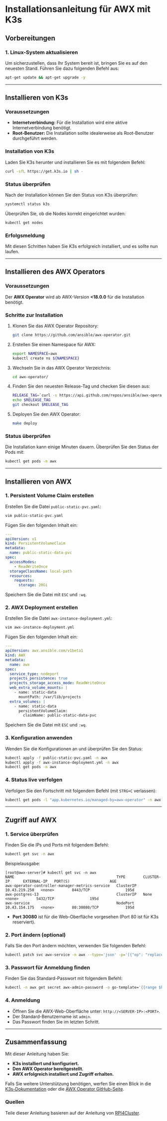 
# Installationsanleitung für AWX mit K3s

## Vorbereitungen

### 1. Linux-System aktualisieren
Um sicherzustellen, dass Ihr System bereit ist, bringen Sie es auf den neuesten Stand. Führen Sie dazu folgenden Befehl aus:

```bash
apt-get update && apt-get upgrade -y
```

---

## Installieren von K3s

### Voraussetzungen
- **Internetverbindung:** Für die Installation wird eine aktive Internetverbindung benötigt.
- **Root-Benutzer:** Die Installation sollte idealerweise als Root-Benutzer durchgeführt werden.

### Installation von K3s
Laden Sie K3s herunter und installieren Sie es mit folgendem Befehl:

```bash
curl -sfL https://get.k3s.io | sh -
```

### Status überprüfen
Nach der Installation können Sie den Status von K3s überprüfen:

```bash
systemctl status k3s
```

Überprüfen Sie, ob die Nodes korrekt eingerichtet wurden:

```bash
kubectl get nodes
```

### Erfolgsmeldung
Mit diesen Schritten haben Sie K3s erfolgreich installiert, und es sollte nun laufen.

---

## Installieren des AWX Operators

### Voraussetzungen
Der **AWX Operator** wird ab AWX-Version **<18.0.0** für die Installation benötigt.

### Schritte zur Installation
1. Klonen Sie das AWX Operator Repository:
   ```bash
   git clone https://github.com/ansible/awx-operator.git
   ```

2. Erstellen Sie einen Namespace für AWX:
   ```bash
   export NAMESPACE=awx
   kubectl create ns ${NAMESPACE}
   ```

3. Wechseln Sie in das AWX Operator Verzeichnis:
   ```bash
   cd awx-operator/
   ```

4. Finden Sie den neuesten Release-Tag und checken Sie diesen aus:
   ```bash
   RELEASE_TAG=`curl -s https://api.github.com/repos/ansible/awx-operator/releases/latest | grep tag_name | cut -d '"' -f 4`
   echo $RELEASE_TAG
   git checkout $RELEASE_TAG
   ```

5. Deployen Sie den AWX Operator:
   ```bash
   make deploy
   ```

### Status überprüfen
Die Installation kann einige Minuten dauern. Überprüfen Sie den Status der Pods mit:

```bash
kubectl get pods -n awx
```

---

## Installieren von AWX

### 1. Persistent Volume Claim erstellen
Erstellen Sie die Datei `public-static-pvc.yaml`:

```bash
vim public-static-pvc.yaml
```

Fügen Sie den folgenden Inhalt ein:
```yaml
---
apiVersion: v1
kind: PersistentVolumeClaim
metadata:
  name: public-static-data-pvc
spec:
  accessModes:
    - ReadWriteOnce
  storageClassName: local-path
  resources:
    requests:
      storage: 20Gi
```

Speichern Sie die Datei mit `ESC` und `:wq`.

### 2. AWX Deployment erstellen
Erstellen Sie die Datei `awx-instance-deployment.yml`:

```bash
vim awx-instance-deployment.yml
```

Fügen Sie den folgenden Inhalt ein:
```yaml
---
apiVersion: awx.ansible.com/v1beta1
kind: AWX
metadata:
  name: awx
spec:
  service_type: nodeport
  projects_persistence: true
  projects_storage_access_mode: ReadWriteOnce
  web_extra_volume_mounts: |
    - name: static-data
      mountPath: /var/lib/projects
  extra_volumes: |
    - name: static-data
      persistentVolumeClaim:
        claimName: public-static-data-pvc
```

Speichern Sie die Datei mit `ESC` und `:wq`.

### 3. Konfiguration anwenden
Wenden Sie die Konfigurationen an und überprüfen Sie den Status:

```bash
kubectl apply -f public-static-pvc.yaml -n awx
kubectl apply -f awx-instance-deployment.yml -n awx
kubectl get pods -n awx
```

### 4. Status live verfolgen
Verfolgen Sie den Fortschritt mit folgendem Befehl (mit `STRG+C` verlassen):

```bash
kubectl get pods -l "app.kubernetes.io/managed-by=awx-operator" -n awx -w
```

---

## Zugriff auf AWX

### 1. Service überprüfen
Finden Sie die IPs und Ports mit folgendem Befehl:

```bash
kubectl get svc -n awx
```

Beispielausgabe:
```plaintext
[root@awx-server]# kubectl get svc -n awx
NAME                                              TYPE        CLUSTER-IP      EXTERNAL-IP   PORT(S)                  AGE
awx-operator-controller-manager-metrics-service   ClusterIP   10.43.219.250   <none>        8443/TCP                195d
awx-postgres-13                                   ClusterIP   None            <none>        5432/TCP                195d
awx-service                                       NodePort    10.43.154.175   <none>        80:30080/TCP            195d 
```

- **Port 30080** ist für die Web-Oberfläche vorgesehen (Port 80 ist für K3s reserviert).

### 2. Port ändern (optional)
Falls Sie den Port ändern möchten, verwenden Sie folgenden Befehl:

```bash
kubectl patch svc awx-service -n awx --type='json' -p='[{"op": "replace", "path": "/spec/ports/0/nodePort", "value": 30080}]'
```

### 3. Passwort für Anmeldung finden
Finden Sie das Standard-Passwort mit folgendem Befehl:

```bash
kubectl -n awx get secret awx-admin-password -o go-template='{{range $k,$v := .data}}{{printf "%s: " $k}}{{if not $v}}{{$v}}{{else}}{{$v | base64decode}}{{end}}{{"\n"}}{{end}}'
```

### 4. Anmeldung
- Öffnen Sie die AWX-Web-Oberfläche unter: `http://<SERVER-IP>:<PORT>`.
- Der Standard-Benutzername ist `admin`.
- Das Passwort finden Sie im letzten Schritt.

---

## Zusammenfassung
Mit dieser Anleitung haben Sie:
- **K3s installiert und konfiguriert.**
- **Den AWX Operator bereitgestellt.**
- **AWX erfolgreich installiert und Zugriff erhalten.**

Falls Sie weitere Unterstützung benötigen, werfen Sie einen Blick in die [K3s-Dokumentation](https://k3s.io) oder die [AWX Operator GitHub-Seite](https://github.com/ansible/awx-operator).

### Quellen
Teile dieser Anleitung basieren auf der Anleitung von [RPI4Cluster](https://rpi4cluster.com/awx-install/).
